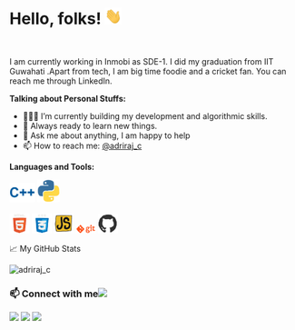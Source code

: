
# Hello, folks! <img src="https://github.com/SAMAYV/SAMAYV/blob/main/Assets/hi.gif" width="30px">


<br />

I am currently working in Inmobi as SDE-1. I did my graduation from IIT Guwahati .Apart from tech, I am big time foodie and a cricket fan. You can reach me through LinkedIn.



  
**Talking about Personal Stuffs:**

- 👨🏽‍💻 I’m currently building my development and algorithmic skills.
- 🌱 Always ready to learn new things. 
- 💬 Ask me about anything, I am happy to help
- 📫 How to reach me: [@adriraj_c](https://www.linkedin.com/in/adri23/)


**Languages and Tools:**  
 
<p align="center">
  <div align="left" >
  <img src="https://github.com/SAMAYV/SAMAYV/blob/main/Assets/c++.gif" width="45">   
  <img src="https://github.com/SAMAYV/SAMAYV/blob/main/Assets/python.gif" width="40"> 
  </div>
  <br>
  <div align="left">
  <img src="https://github.com/SAMAYV/SAMAYV/blob/main/Assets/html.gif" width="35">
  <img src="https://github.com/SAMAYV/SAMAYV/blob/main/Assets/css.gif" width="35">
  <img src="https://github.com/SAMAYV/SAMAYV/blob/main/Assets/js.webp" width="35">
  <img src="https://github.com/SAMAYV/SAMAYV/blob/main/Assets/git.gif" width="35">
  <img src="https://github.com/SAMAYV/SAMAYV/blob/main/Assets/github.webp" width="35">
  </div>
</p>


<!-- TODO-IST:START 
🚧 **My Todoist Stats:**
🏆            
🌸            
✅  
⏳  
-->
<!-- TODO-IST:END -->


📈 My GitHub Stats

<p align="left"> <img src="https://github-readme-stats.vercel.app/api?username=adriraj2000&show_icons=true&theme=gotham" alt="adriraj_c" />


### 📫 Connect with me<img src="https://raw.githubusercontent.com/ShahriarShafin/ShahriarShafin/main/Assets/handshake.gif" height="32px">
 
<a href="https://www.linkedin.com/in/adri23/" target="_blank"><img src="https://cdn2.iconfinder.com/data/icons/social-media-2285/512/1_Linkedin_unofficial_colored_svg-128.png" width="40"></a> <a href="https://www.facebook.com/adriraj.chaudhuri" target="_blank"><img src="https://cdn1.iconfinder.com/data/icons/social-media-2285/512/Colored_Facebook3_svg-128.png" width="40"></a> <a href="mailto:adriraj@iitg.ac.in" target="_blank"><img src="https://image.flaticon.com/icons/svg/281/281769.svg" width="40"></a>
<br>
<br>

